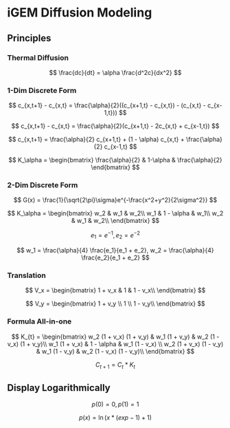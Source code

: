 # iGEM Diffusion Modeling

## Principles

### Thermal Diffusion
$$
\frac{dc}{dt} = \alpha \frac{d^2c}{dx^2}
$$

### 1-Dim Discrete Form
$$
c_{x,t+1} - c_{x,t} = \frac{\alpha}{2}((c_{x+1,t} - c_{x,t}) - (c_{x,t} - c_{x-1,t}))
$$

$$
c_{x,t+1} - c_{x,t} = \frac{\alpha}{2}(c_{x+1,t} - 2c_{x,t} + c_{x-1,t})
$$

$$
c_{x,t+1} = \frac{\alpha}{2} c_{x+1,t} + (1 - \alpha) c_{x,t} + \frac{\alpha}{2} c_{x-1,t}
$$

$$
K_\alpha = \begin{bmatrix}
\frac{\alpha}{2} & 1-\alpha & \frac{\alpha}{2}
\end{bmatrix}
$$

### 2-Dim Discrete Form
$$
G(x) = \frac{1}{\sqrt{2\pi}\sigma}e^{-\frac{x^2+y^2}{2\sigma^2}}
$$

$$
K_\alpha = \begin{bmatrix}
w_2 & w_1 & w_2\\
w_1 & 1 - \alpha & w_1\\
w_2 & w_1 & w_2\\
\end{bmatrix}
$$

$$
e_1 = e^{-1}, e_2 = e^{-2}
$$

$$
w_1 = \frac{\alpha}{4} \frac{e_1}{e_1 + e_2}, w_2 = \frac{\alpha}{4} \frac{e_2}{e_1 + e_2}
$$

### Translation
$$
V_x = \begin{bmatrix}
1 + v_x & 1 & 1 - v_x\\
\end{bmatrix}
$$

$$
V_y = \begin{bmatrix}
1 + v_y \\ 1 \\ 1 - v_y\\
\end{bmatrix}
$$

### Formula All-in-one
$$
K_{t} = \begin{bmatrix}
w_2 (1 + v_x) (1 + v_y) & w_1 (1 + v_y) & w_2 (1 - v_x) (1 + v_y)\\
w_1 (1 + v_x)           & 1 - \alpha    & w_1 (1 - v_x)          \\
w_2 (1 + v_x) (1 - v_y) & w_1 (1 - v_y) & w_2 (1 - v_x) (1 - v_y)\\
\end{bmatrix}
$$

$$
C_{t+1} = C_{t} * K_{t}
$$

## Display Logarithmically

$$
p(0) = 0, p(1) = 1
$$

$$
p(x) = \ln(x * (exp - 1) + 1)
$$
